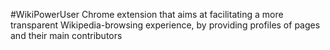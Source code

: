 #WikiPowerUser
Chrome extension that aims at facilitating a more transparent Wikipedia-browsing experience, by providing profiles of pages and their main contributors